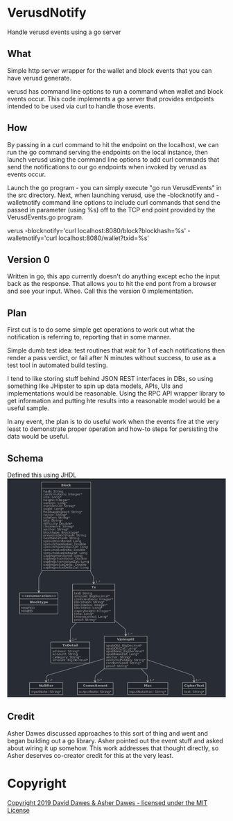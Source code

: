 # VerusdNotify
Handle verusd events using a go server

## What
Simple http server wrapper for the wallet and block events that you can have verusd generate.

verusd has command line options to run a command when wallet and block events occur. This code implements a go server that provides endpoints intended to be used via curl to handle those events.

## How
By passing in a curl command to hit the endpoint on the localhost, we can run the go command serving the endpoints on the local instance, then launch verusd using the command line options to add curl commands that send the notifications to our go endpoints when invoked by verusd as events occur.

Launch the go program - you can simply execute "go run VerusdEvents" in the src directory.
Next, when launching verusd, use the -blocknotify and -walletnotify command line options to include curl commands that send the passed in parameter (using %s) off to the TCP end point provided by the VerusdEvents.go program.

verus -blocknotify='curl localhost:8080/block?blockhash=%s' -walletnotify='curl localhost:8080/wallet?txid=%s'

## Version 0
Written in go, this app currently doesn't do anything except echo the input back as the response. That allows you to hit the end pont from a browser and see your input. Whee. Call this the version 0 implementation.

## Plan
First cut is to do some simple get operations to work out what the notification is referring to, reporting that in some manner.

Simple dumb test idea: test routines that wait for 1 of each notifications then render a pass verdict, or fail after N minutes without success, to use as a test tool in automated build testing.

I tend to like storing stuff behind JSON REST interfaces in DBs, so using something like JHipster to spin up data models, APIs, UIs and implementations would be reasonable. Using the RPC API wrapper library to get information and putting hte results into a reasonable model would be a useful sample.

In any event, the plan is to do useful work when the events fire at the very least to demonstrate proper operation and how-to steps for persisting the data would be useful.

## Schema
Defined this using JHDL
![Block and TX Schema](https://github.com/DavidLDawes/VerusdNotify/blob/master/schema/schema.png)
## Credit
Asher Dawes discussed approaches to this sort of thing and went and began building out a go library. Asher pointed out the event stuff and asked about wiring it up somehow. This work addresses that thought directly, so Asher deserves co-creator credit for this at the very least.
# Copyright
[Copyright 2019 David Dawes & Asher Dawes - licensed under the MIT License](https://github.com/DavidLDawes/VerusdNotify/blob/master/LICENSE)
